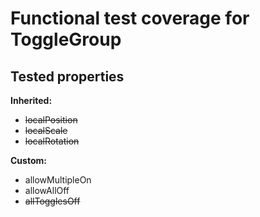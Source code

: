 # Functional test coverage for ToggleGroup

## Tested properties

**Inherited:**
- ~~localPosition~~
- ~~localScale~~
- ~~localRotation~~

**Custom:**
- allowMultipleOn
- allowAllOff
- ~~allTogglesOff~~
